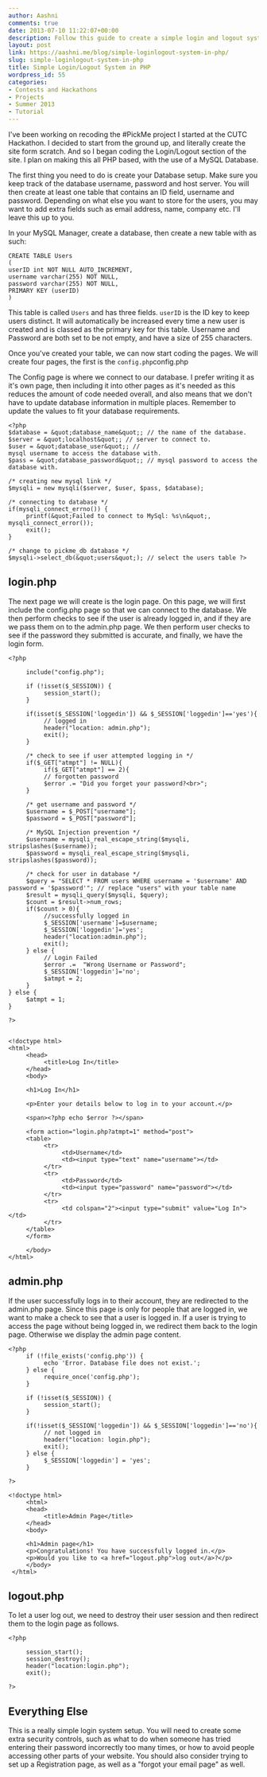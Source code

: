 ```yaml
---
author: Aashni
comments: true
date: 2013-07-10 11:22:07+00:00
description: Follow this guide to create a simple login and logout system using PHP
layout: post
link: https://aashni.me/blog/simple-loginlogout-system-in-php/
slug: simple-loginlogout-system-in-php
title: Simple Login/Logout System in PHP
wordpress_id: 55
categories:
- Contests and Hackathons
- Projects
- Summer 2013
- Tutorial
---
```


I've been working on recoding the #PickMe project I started at the CUTC Hackathon. I decided to start from the ground up, and literally create the site form scratch. And so I began coding the Login/Logout section of the site. I plan on making this all PHP based, with the use of a MySQL Database.

The first thing you need to do is create your Database setup. Make sure you keep track of the database username, password and host server. You will then create at least one table that contains an ID field, username and password. Depending on what else you want to store for the users, you may want to add extra fields such as email address, name, company etc. I'll leave this up to you.

In your MySQL Manager, create a database, then create a new table with as such:

    
    CREATE TABLE Users
    (
    userID int NOT NULL AUTO_INCREMENT,
    username varchar(255) NOT NULL,
    password varchar(255) NOT NULL,
    PRIMARY KEY (userID)
    )



This table is called `Users` and has three fields. `userID` is the ID key to keep users distinct. It will automatically be increased every time a new user is created and is classed as the primary key for this table. Username and Password are both set to be not empty, and have a size of 255 characters.

Once you've created your table, we can now start coding the pages. We will create four pages, the first is the `config.php`config.php


The Config page is where we connect to our database. I prefer writing it as it's own page, then including it into other pages as it's needed as this reduces the amount of code needed overall, and also means that we don't have to update database information in multiple places. Remember to update the values to fit your database requirements.


    
    <?php
    $database = &quot;database_name&quot;; // the name of the database.
    $server = &quot;localhost&quot;; // server to connect to.
    $user = &quot;database_user&quot;; //
    mysql username to access the database with.
    $pass = &quot;database_password&quot;; // mysql password to access the database with.
    
    /* creating new mysql link */
    $mysqli = new mysqli($server, $user, $pass, $database);
    
    /* connecting to database */
    if(mysqli_connect_errno()) {
         printf(&quot;Failed to connect to MySql: %s\n&quot;, mysqli_connect_error());
         exit();
    }
    
    /* change to pickme_db database */
    $mysqli->select_db(&quot;users&quot;); // select the users table ?>





## login.php


The next page we will create is the login page. On this page, we will first include the config.php page so that we can connect to the database. We then perform checks to see if the user is already logged in, and if they are we pass them on to the admin.php page. We then perform user checks to see if the password they submitted is accurate, and finally, we have the login form.

    
    <?php
    
         include("config.php");
    
         if (!isset($_SESSION)) {
              session_start();
         }
    
         if(isset($_SESSION['loggedin']) && $_SESSION['loggedin']=='yes'){
              // logged in
              header("location: admin.php");
              exit();
         }
    
         /* check to see if user attempted logging in */
         if($_GET["atmpt"] != NULL){
              if($_GET["atmpt"] == 2){
              // forgotten password
              $error .= "Did you forget your password?<br>";
         }
    
         /* get username and password */
         $username = $_POST["username"];
         $password = $_POST["password"];
    
         /* MySQL Injection prevention */
         $username = mysqli_real_escape_string($mysqli, stripslashes($username));
         $password = mysqli_real_escape_string($mysqli, stripslashes($password));
    
         /* check for user in database */
         $query = "SELECT * FROM users WHERE username = '$username' AND password = '$password'"; // replace "users" with your table name
         $result = mysqli_query($mysqli, $query);
         $count = $result->num_rows;
         if($count > 0){
              //successfully logged in
              $_SESSION['username']=$username;
              $_SESSION['loggedin']='yes';
              header("location:admin.php");
              exit();
         } else {
              // Login Failed
              $error .=  "Wrong Username or Password";
              $_SESSION['loggedin']='no';
              $atmpt = 2;
         }
    } else {
         $atmpt = 1;
    }
    
    ?>
    
    
    <!doctype html>
    <html>
         <head>
              <title>Log In</title>
         </head>
         <body>
    
         <h1>Log In</h1>
    
         <p>Enter your details below to log in to your account.</p>
    
         <span><?php echo $error ?></span>
    
         <form action="login.php?atmpt=1" method="post">
         <table>
              <tr>
                   <td>Username</td>
                   <td><input type="text" name="username"></td>
              </tr>
              <tr>
                   <td>Password</td>
                   <td><input type="password" name="password"></td>
              </tr>
              <tr>
                   <td colspan="2"><input type="submit" value="Log In"></td>
              </tr>
         </table>
         </form>
    
         </body>
    </html>
    
    





## admin.php


If the user successfully logs in to their account, they are redirected to the admin.php page. Since this page is only for people that are logged in, we want to make a check to see that a user is logged in. If a user is trying to access the page without being logged in, we redirect them back to the login page. Otherwise we display the admin page content.


    
    <?php
         if (!file_exists('config.php')) {
              echo 'Error. Database file does not exist.';
         } else {
              require_once('config.php');
         }
    
         if (!isset($_SESSION)) {
              session_start();
         }
    
         if(!isset($_SESSION['loggedin']) && $_SESSION['loggedin']=='no'){
              // not logged in
              header("location: login.php");
              exit();
         } else {
              $_SESSION['loggedin'] = 'yes';
         }
    
    ?>
    
    <!doctype html>
         <html>
         <head>
              <title>Admin Page</title>
         </head>
         <body>
    
         <h1>Admin page</h1>
         <p>Congratulations! You have successfully logged in.</p>
         <p>Would you like to <a href="logout.php">log out</a>?</p>
         </body>
     </html>
    





## logout.php


To let a user log out, we need to destroy their user session and then redirect them to the login page as follows.

    
    
    <?php
    
         session_start();
         session_destroy();
         header("location:login.php");
         exit();
    
    ?>
    






## Everything Else


This is a really simple login system setup. You will need to create some extra security controls, such as what to do when someone has tried entering their password incorrectly too many times, or how to avoid people accessing other parts of your website. You should also consider trying to set up a Registration page, as well as a "forgot your email page" as well.
